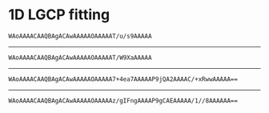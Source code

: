 # 1D LGCP fitting

    WAoAAAACAAQBAgACAwAAAAAOAAAAAT/u/s9AAAAA

---

    WAoAAAACAAQBAgACAwAAAAAOAAAAAT/W9XaAAAAA

---

    WAoAAAACAAQBAgACAwAAAAAOAAAAA7+4ea7AAAAAP9jQA2AAAAC/+xRwwAAAAA==

---

    WAoAAAACAAQBAgACAwAAAAAOAAAAAz/gIFngAAAAP9gCAEAAAAA/1//8AAAAAA==

